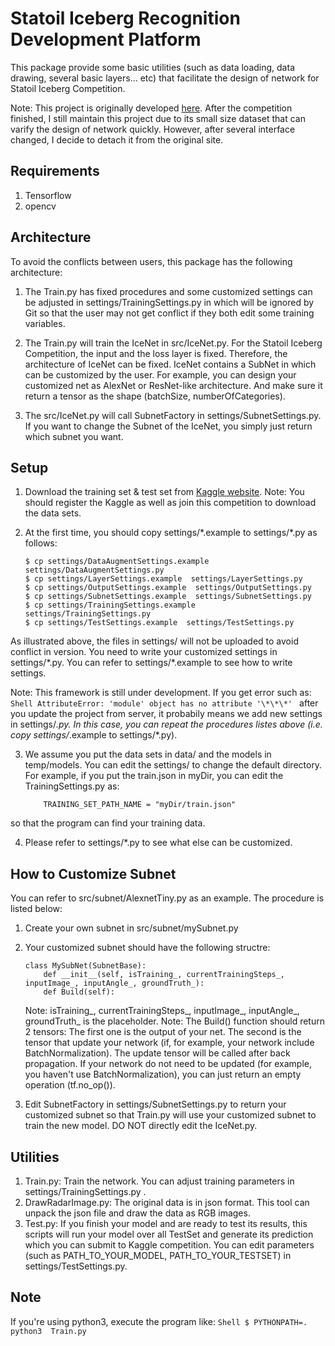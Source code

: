 # Statoil Iceberg Recognition Development Platform
This package provide some basic utilities (such as data loading, data drawing, several basic layers... etc) that facilitate the design of network for Statoil Iceberg Competition.

Note:  This project is originally developed [here](https://github.com/waynexhsieh/Statoil-C-CORE-Iceberg-Classifier-Challenge-with-myNet).
After the competition finished, I still maintain this project due to its small size dataset that can varify the design of network
quickly.  However, after several interface changed, I decide to detach it from the original site.

## Requirements
1. Tensorflow
2. opencv

## Architecture
   To avoid the conflicts between users, this package has the following architecture:
1. The Train.py has fixed procedures and some customized settings can be adjusted in settings/TrainingSettings.py in which will be ignored by Git so that the user may not get conflict if they both edit some training variables.

2. The Train.py will train the IceNet in src/IceNet.py.  For the Statoil Iceberg Competition, the input and the loss layer is fixed.  Therefore, the architecture of IceNet can be fixed.  IceNet contains a SubNet in which can be customized by the user.  For example, you can design your customized net as AlexNet or ResNet-like architecture.  And make sure it return a tensor as the shape (batchSize, numberOfCategories).

3. The src/IceNet.py will call SubnetFactory in settings/SubnetSettings.py.  If you want to change the Subnet of the IceNet, you simply just return which subnet you want.


## Setup
1. Download the training set & test set from [Kaggle website](https://www.kaggle.com/c/statoil-iceberg-classifier-challenge/data).
	Note: You should register the Kaggle as well as join this competition to download the data sets.

2. At the first time, you should copy settings/\*.example to settings/\*.py as follows:
	```Shell
	$ cp settings/DataAugmentSettings.example  settings/DataAugmentSettings.py
	$ cp settings/LayerSettings.example  settings/LayerSettings.py
	$ cp settings/OutputSettings.example  settings/OutputSettings.py
	$ cp settings/SubnetSettings.example  settings/SubnetSettings.py
	$ cp settings/TrainingSettings.example  settings/TrainingSettings.py
	$ cp settings/TestSettings.example  settings/TestSettings.py
	```
  As illustrated above, the files in settings/ will not be uploaded to avoid conflict in version.  You need to write your customized settings in settings/\*.py.  You can refer to settings/\*.example to see how to write settings.

Note: This framework is still under development.  If you get error such as:
	```Shell
		AttributeError: 'module' object has no attribute '\*\*\*'
	```
after you update the project from server, it probabily means we add new settings in settings/*.py.  In this case, you can repeat the procedures listes above (i.e. copy settings/*.example  to  settings/*.py).

3. We assume you put the data sets in data/ and the models in temp/models.  You can edit the settings/ to change the default directory.  For example, if you put the train.json in myDir, you can edit the TrainingSettings.py as:
	```Shell
		TRAINING_SET_PATH_NAME = "myDir/train.json"
	```
so that the program can find your training data.

4. Please refer to settings/*.py to see what else can be customized.


## How to Customize Subnet
  You can refer to src/subnet/AlexnetTiny.py as an example.  The procedure is listed below:
1. Create your own subnet in src/subnet/mySubnet.py

2. Your customized subnet should have the following structre:
	```
	class MySubNet(SubnetBase):
		def __init__(self, isTraining_, currentTrainingSteps_, inputImage_, inputAngle_, groundTruth_):
		def Build(self):
	```
    Note: isTraining_, currentTrainingSteps_, inputImage_, inputAngle_, groundTruth_ is the placeholder.
    Note: The Build() function should return 2 tensors: The first one is the output of your net.  The second is the tensor that update your network (if, for example, your network include BatchNormalization).  The update tensor will be called after back propagation.  If your network do not need to be updated (for example, you haven't use BatchNormalization), you can just return an empty operation (tf.no_op()).


3. Edit SubnetFactory in settings/SubnetSettings.py to return your customized subnet so that Train.py will use your customized subnet to train the new model.  DO NOT directly edit the IceNet.py.


## Utilities
1. Train.py: Train the network.  You can adjust training parameters in settings/TrainingSettings.py .
2. DrawRadarImage.py:  The original data is in json format.  This tool can unpack the json file and draw the data as RGB images.
3. Test.py: If you finish your model and are ready to test its results, this scripts will run your model over all TestSet and generate its prediction which you can submit to Kaggle competition.  You can edit parameters (such as PATH_TO_YOUR_MODEL, PATH_TO_YOUR_TESTSET) in settings/TestSettings.py.


## Note
If you're using python3, execute the program like:
	```Shell
	$ PYTHONPATH=.  python3  Train.py
	```
